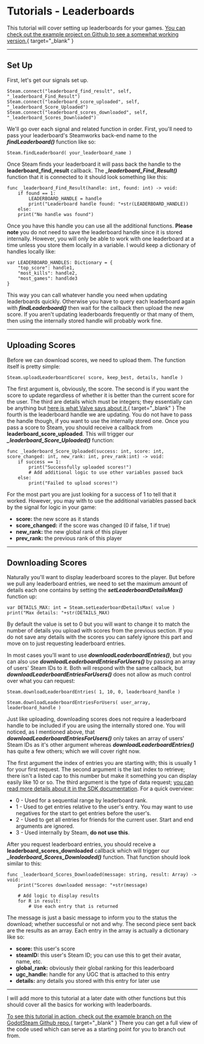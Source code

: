 # Tutorials - Leaderboards
This tutorial will cover setting up leaderboards for your games.  [You can check out the example project on Github to see a somewhat working version.](https://github.com/Gramps/GodotSteam/tree/example){ target="_blank" }

---

## Set Up

First, let's get our signals set up.

````
Steam.connect("leaderboard_find_result", self, "_leaderboard_Find_Result")
Steam.connect("leaderboard_score_uploaded", self, "_leaderboard_Score_Uploaded")
Steam.connect("leaderboard_scores_downloaded", self, "_leaderboard_Scores_Downloaded")
````

We'll go over each signal and related function in order.  First, you'll need to pass your leaderboard's Steamworks back-end name to the ***findLeaderboard()*** function like so:

````
Steam.findLeaderboard( your_leaderboard_name )
````

Once Steam finds your leaderboard it will pass back the handle to the **leaderboard_find_result** callback.  The ***_leaderboard_Find_Result()*** function that it is connected to it should look something like this:

````
func _leaderboard_Find_Result(handle: int, found: int) -> void:
	if found == 1:
		LEADERBOARD_HANDLE = handle
		print("Leaderboard handle found: "+str(LEADERBOARD_HANDLE))
	else:
	print("No handle was found")
````

Once you have this handle you can use all the additional functions.  **Please note** you do not need to save the leaderboard handle since it is stored internally.  However, you will only be able to work with one leaderboard at a time unless you store them locally in a variable. I would keep a dictionary of handles locally like:

````
var LEADERBOARD_HANDLES: Dictionary = {
	"top_score": handle1,
	"most_kills": handle2,
	"most_games": handlde3
}
````

This way you can call whatever handle you need when updating leaderboards quickly. Otherwise you have to query each leaderboard again with ***findLeaderboard()*** then wait for the callback then upload the new score.  If you aren't updating leaderboards frequently or that many of them, then using the internally stored handle will probably work fine.

---

## Uploading Scores

Before we can download scores, we need to upload them.  The function itself is pretty simple:

````
Steam.uploadLeaderboardScore( score, keep_best, details, handle )
````

The first argument is, obviously, the score. The second is if you want the score to update regardless of whether it is better than the current score for the user. The third are details which must be integers; they essentially can be anything but [here is what Valve says about it.](https://partner.steamgames.com/doc/api/ISteamUserStats#UploadLeaderboardScore){ target="_blank" }  The fourth is the leaderboard handle we are updating.  You do not have to pass the handle though, if you want to use the internally stored one.
Once you pass a score to Steam, you should receive a callback from **leaderboard_score_uploaded**.  This will trigger our ***_leaderboard_Score_Uploaded()*** function:

````
func _leaderboard_Score_Uploaded(success: int, score: int, score_changed: int, new_rank: int, prev_rank:int) -> void:
	if success == 1:
		print("Successfully uploaded scores!")
		# Add additional logic to use other variables passed back
	else:
		print("Failed to upload scores!")
````		

For the most part you are just looking for a success of 1 to tell that it worked.  However, you may with to use the additional variables passed back by the signal for logic in your game:

- **score:** the new score as it stands
- **score_changed:** if the score was changed (0 if false, 1 if true)
- **new_rank:** the new global rank of this player
- **prev_rank:** the previous rank of this player
	
---

## Downloading Scores

Naturally you'll want to display leaderboard scores to the player.  But before we pull any leaderboard entries, we need to set the maximum amount of details each one contains by setting the ***setLeaderboardDetailsMax()*** function up:

````
var DETAILS_MAX: int = Steam.setLeaderboardDetailsMax( value )
print("Max details: "+str(DETAILS_MAX)
````

By default the value is set to 0 but you will want to change it to match the number of details you upload with scores from the previous section. If you do not save any details with the scores you can safely ignore this part and move on to just requesting leaderboard entries.

In most cases you'll want to use ***downloadLeaderboardEntries()***, but you can also use ***downloadLeaderboardEntriesForUsers()*** by passing an array of users' Steam IDs to it.  Both will respond with the same callback, but ***downloadLeaderboardEntriesForUsers()*** does not allow as much control over what you can request:

````
Steam.downloadLeaderboardEntries( 1, 10, 0, leaderboard_handle )

Steam.downloadLeaderboardEntriesForUsers( user_array, leaderboard_handle )
````

Just like uploading, downloading scores does not require a leaderboard handle to be included if you are using the internally stored one.  You will noticed, as I mentioned above, that ***downloadLeaderboardEntriesForUsers()*** only takes an array of users' Steam IDs as it's other argument whereas ***downloadLeaderboardEntries()*** has quite a few others; which we will cover right now.

The first argument the index of entries you are starting with; this is usually 1 for your first request. The second argument is the last index to retrieve; there isn't a listed cap to this number but make it something you can display easily like 10 or so.  The third argument is the type of data request; <a href="https://partner.steamgames.com/doc/api/ISteamUserStats#ELeaderboardDataRequest" target="_blank">you can read more details about it in the SDK documentation</a>. For a quick overview:

- 0 - Used for a sequential range by leaderboard rank.
- 1 - Used to get entries relative to the user's entry. You may want to use negatives for the start to get entries before the user's.
- 2 - Used to get all entries for friends for the current user. Start and end arguments are ignored.
- 3 - Used internally by Steam, **do not use this**.

After you request leaderboard entries, you should receive a **leaderboard_scores_downloaded** callback which will trigger our ***_leaderboard_Scores_Downloaded()*** function.  That function should look similar to this:

````
func _leaderboard_Scores_Downloaded(message: string, result: Array) -> void:
	print("Scores downloaded message: "+str(message)

	# Add logic to display results
	for R in result:
		# Use each entry that is returned
````

The message is just a basic message to inform you to the status the download; whether successful or not and why. The second piece sent back are the results as an array. Each entry in the array is actually a dictionary like so:

- **score:** this user's score
- **steamID:** this user's Steam ID; you can use this to get their avatar, name, etc.
- **global_rank:** obviously their global ranking for this leaderboard
- **ugc_handle:** handle for any UGC that is attached to this entry
- **details:** any details you stored with this entry for later use

---

I will add more to this tutorial at a later date with other functions but this should cover all the basics for working with leaderboards.

[To see this tutorial in action, check out the example branch on the GodotSteam Github repo.](https://github.com/Gramps/GodotSteam/tree/example){ target="_blank" } There you can get a full view of the code used which can serve as a starting point for you to branch out from.
